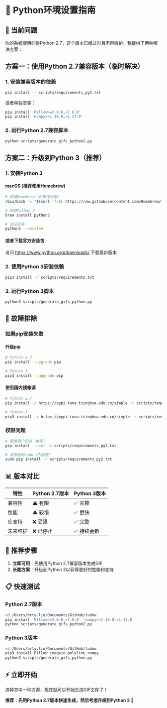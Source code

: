 # 🐍 Python环境设置指南

## 🚨 当前问题

你的系统使用的是Python 2.7，这个版本已经过时且不再维护。我提供了两种解决方案：

## 方案一：使用Python 2.7兼容版本（临时解决）

### 1. 安装兼容版本的依赖
```bash
pip install -r scripts/requirements_py2.txt
```

或者单独安装：
```bash
pip install 'Pillow>=2.0.0,<7.0.0'
pip install 'numpy>=1.16.0,<1.17.0'
```

### 2. 运行Python 2.7兼容脚本
```bash
python scripts/generate_gifs_python2.py
```

## 方案二：升级到Python 3（推荐）

### 1. 安装Python 3

#### macOS (推荐使用Homebrew)
```bash
# 安装Homebrew（如果还没有）
/bin/bash -c "$(curl -fsSL https://raw.githubusercontent.com/Homebrew/install/HEAD/install.sh)"

# 安装Python 3
brew install python3

# 验证安装
python3 --version
```

#### 或者下载官方安装包
访问 https://www.python.org/downloads/ 下载最新版本

### 2. 使用Python 3安装依赖
```bash
pip3 install -r scripts/requirements.txt
```

### 3. 运行Python 3脚本
```bash
python3 scripts/generate_gifs_python.py
```

## 🔧 故障排除

### 如果pip安装失败

#### 升级pip
```bash
# Python 2.7
pip install --upgrade pip

# Python 3
pip3 install --upgrade pip
```

#### 使用国内镜像源
```bash
# Python 2.7
pip install -i https://pypi.tuna.tsinghua.edu.cn/simple -r scripts/requirements_py2.txt

# Python 3
pip3 install -i https://pypi.tuna.tsinghua.edu.cn/simple -r scripts/requirements.txt
```

### 权限问题
```bash
# 使用用户安装（推荐）
pip install --user -r scripts/requirements_py2.txt

# 或者使用sudo（不推荐）
sudo pip install -r scripts/requirements_py2.txt
```

## 📊 版本对比

| 特性 | Python 2.7版本 | Python 3版本 |
|------|----------------|--------------|
| 兼容性 | ⚠️ 有限 | ✅ 完整 |
| 性能 | ⚠️ 较慢 | ✅ 更快 |
| 库支持 | ❌ 受限 | ✅ 完整 |
| 未来维护 | ❌ 已停止 | ✅ 持续更新 |

## 🎯 推荐步骤

1. **立即可用**：先使用Python 2.7兼容版本生成GIF
2. **长期方案**：升级到Python 3以获得更好的性能和支持

## 📋 快速测试

### Python 2.7版本
```bash
cd /Users/brty.liu/Documents/GitHub/tudou
pip install 'Pillow>=2.0.0,<7.0.0' 'numpy>=1.16.0,<1.17.0'
python scripts/generate_gifs_python2.py
```

### Python 3版本
```bash
cd /Users/brty.liu/Documents/GitHub/tudou
pip3 install Pillow imageio polyline numpy
python3 scripts/generate_gifs_python.py
```

## ⚡ 立即开始

选择其中一种方案，现在就可以开始生成GIF文件了！

**推荐：先用Python 2.7版本快速生成，然后考虑升级到Python 3** 🚀